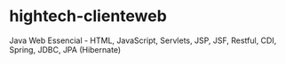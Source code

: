 # hightech-clienteweb
Java Web Essencial - HTML, JavaScript, Servlets, JSP, JSF, Restful, CDI, Spring, JDBC, JPA (Hibernate)
